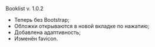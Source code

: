 Booklist v. 1.0.2

- Теперь без Bootstrap;
- Обложки открываются в новой вкладке по нажатию;
- Добавлена адаптивность;
- Изменён favicon.
